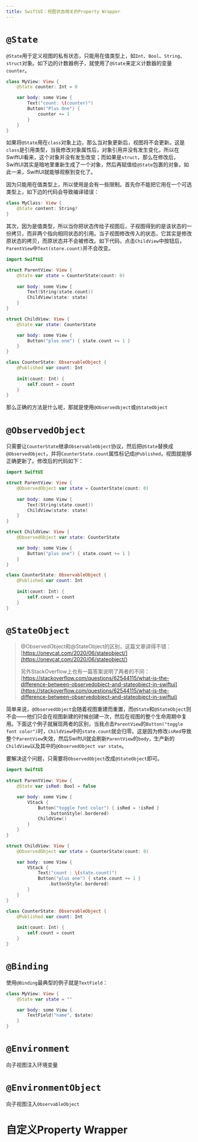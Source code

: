 ```yaml
---
title: SwiftUI：视图状态相关的Property Wrapper
---
```


# `@State`

`@State`用于定义视图的私有状态，只能用在值类型上，如`Int`、`Bool`、`String`、`struct`对象。如下边的计数器例子，就使用了`@State`来定义计数器的变量`counter`。

```swift
class MyView: View {
    @State counter: Int = 0

    var body: some View {
        Text("count: \(counter)")
        Button("Plus One") {
            counter += 1
        }
    }
}
```

如果将`@State`用在`class`对象上边，那么当对象更新后，视图将不会更新。这是`class`是引用类型，当我修改对象属性后，对象引用并没有发生变化，所以在SwiftUI看来，这个对象并没有发生改变；而如果是`struct`，那么在修改后，SwiftUI其实是暗地里重新生成了一个对象，然后再赋值给`@State`包裹的对象，如此一来，SwiftUI就能够观察到变化了。 

因为只能用在值类型上，所以使用是会有一些限制。首先你不能把它用在一个可选类型上，如下边的代码会导致编译错误：

```swift
class MyClass: View {
    @State content: String?
}
```

其次，因为是值类型，所以当你把状态传给子视图后，子视图得到的是该状态的一份拷贝，而非两个指向相同状态的引用。当子视图修改传入的状态，它其实是修改原状态的拷贝，而原状态并不会被修改。如下代码，点击`ChildView`中按钮后，`ParentView`中`Text(store.count)`并不会改变。

```swift
import SwiftUI

struct ParentView: View {
    @State var state = CounterState(count: 0)
    
    var body: some View {
        Text(String(state.count))
        ChildView(state: state)
    }
}

struct ChildView: View {
    @State var state: CounterState

    var body: some View {
        Button("plus one") { state.count += 1 }
    }
}

class CounterState: ObservableObject {
    @Published var count: Int
    
    init(count: Int) {
        self.count = count
    }
}
```

那么正确的方法是什么呢，那就是使用`@Observedbject`或`@StateObject`

# `@ObservedObject`

只需要让`CounterState`继承`ObservableObject`协议，然后把`@State`替换成`@ObservedObject`，并将`CounterState.count`属性标记成`@Published`，视图就能够正确更新了。修改后的代码如下：

```swift
import SwiftUI

struct ParentView: View {
    @ObservedObject var state = CounterState(count: 0)
    
    var body: some View {
        Text(String(state.count))
        ChildView(state: state)
    }
}

struct ChildView: View {
    @ObservedObject var state: CounterState

    var body: some View {
        Button("plus one") { state.count += 1 }
    }
}

class CounterState: ObservableObject {
    @Published var count: Int
    
    init(count: Int) {
        self.count = count
    }
}
```

# `@StateObject`

> @ObservedObject和@StateObject的区别，这篇文章讲得不错：
> [https://onevcat.com/2020/06/stateobject/](https://onevcat.com/2020/06/stateobject/)
>
> 另外StackOverflow上也有一篇答案说明了两者的不同：
> [https://stackoverflow.com/questions/62544115/what-is-the-difference-between-observedobject-and-stateobject-in-swiftui](https://stackoverflow.com/questions/62544115/what-is-the-difference-between-observedobject-and-stateobject-in-swiftui)

简单来说，`@ObservedObject`会随着视图重建而重置，而`@State`和`@StateObject`则不会——他们只会在视图新建的时候创建一次，然后在视图的整个生命周期中复用。下面这个例子就展现两者的区别，当我点击`ParentView`的`Button("toggle font color")`时，`ChildView`中的`state.count`就会归零。这是因为修改`isRed`导致整个`ParentView`失效，然后SwiftUI就会刷新`ParentView`的`body`，生产新的 `ChildView`以及其中的`@ObservedObject var state`。

要解决这个问题，只需要将`ObservedObject`改成`@StateObject`即可。

```swift
import SwiftUI
  
struct ParentView: View {
    @State var isRed: Bool = false

    var body: some View {
        VStack {
            Button("toggle font color") { isRed = !isRed }
                .buttonStyle(.bordered)
            ChildView()
        }
    }
}

struct ChildView: View {
    @ObservedObject var state = CounterState(count: 0)

    var body: some View {
        VStack {
            Text("count : \(state.count)")
            Button("plus one") { state.count += 1 }
                .buttonStyle(.bordered)
        }
    }
}

class CounterState: ObservableObject {
    @Published var count: Int
    
    init(count: Int) {
        self.count = count
    }
}
```

# `@Binding`

使用`@Binding`最典型的例子就是`TextField`：

```swift
class MyView: View {
    @State var state = ""

    var body: some View {
        TextField("name", $state)
    }
}
```

# `@Environment`

向子视图注入环境变量

# `@EnvironmentObject`

向子视图注入`ObservableObject`

# 自定义Property Wrapper

